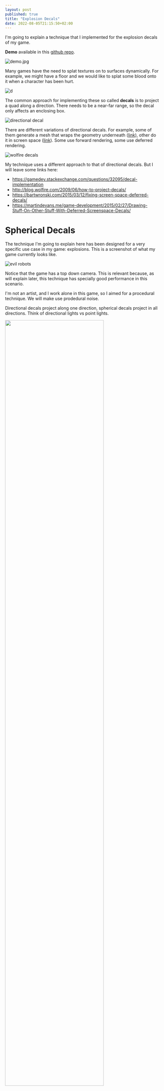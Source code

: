 ```yaml
---
layout: post
published: true
title: "Explosion Decals"
date: 2022-08-05T21:15:50+02:00
---
```


I'm going to explain a technique that I implemented for the explosion decals of my game.

**Demo** available in this [github repo](https://github.com/tuket/explosion_decals).

![demo.jpg](/img/explosion_decals/demo.jpg)

Many games have the need to splat textures on to surfaces dynamically. For example, we might have a floor and we would like to splat some blood onto it when a character has been hurt.

![d](https://www.gamemodd.com/uploads/posts/2017-07/1500927041_f.e.a.r.-blood.jpg "Image from https://www.gamemodd.com/cs/sprites/blooddecals/3926-fear-blood.html")

The common approach for implementing these so called **decals** is to project a quad along a direction. There needs to be a near-far range, so the decal only affects an enclosing box.

![directional decal](https://user-images.githubusercontent.com/54776415/83612801-3400fc00-a583-11ea-923c-9097e790e601.PNG "Image from https://github.com/Master-J/DecalCo")

There are different variations of directional decals. For example, some of them generate a mesh that wraps  the geometry underneath ([link](http://blog.wolfire.com/2009/06/how-to-project-decals/)), other do it in screen space ([link](https://www.gamedevs.org/uploads/screenspace-decals-space-marine.pdf)). Some use forward rendering, some use deferred rendering.

![wolfire decals](http://cdn.wolfire.com/blog/decalgeom/decaltriangles.jpg "Decals with projected geometry. Image from http://blog.wolfire.com/2009/06/how-to-project-decals/")

My technique uses a different approach to that of directional decals. But I will leave some links here:
- https://gamedev.stackexchange.com/questions/32095/decal-implementation
- http://blog.wolfire.com/2009/06/how-to-project-decals/
- https://bartwronski.com/2015/03/12/fixing-screen-space-deferred-decals/
- https://martindevans.me/game-development/2015/02/27/Drawing-Stuff-On-Other-Stuff-With-Deferred-Screenspace-Decals/

# Spherical Decals

The technique I'm going to explain here has been designed for a very specific use case in my game: explosions. This is a screenshot of what my game currently looks like.

![evil robots](/img/explosion_decals/evil_robots.png)

Notice that the game has a top down camera. This is relevant because, as will explain later, this technique has specially good performance in this scenario.

I'm not an artist, and I work alone in this game, so I aimed for a procedural technique. We will make use prodedural noise.

Directional decals project along one direction, spherical decals project in all directions. Think of directional lights vs point lights.

<img src="/img/explosion_decals/diag_0.svg" width="80%"/>

As you can imagine, since we are going to splat the texture in all directions, instead of a 2D texture, we need to use an environment texture (cubemap for example). But we can also generate the texture procedurally.

For each decal we will draw a sphere.

![1.gif](/img/explosion_decals/1.gif)

But we actually don't need to draw the whole sphere; only the intersection of the sphere with the floor and other object static objects in the scene.

![2.gif](/img/explosion_decals/2.gif)

In order to check the surface that intersects the sphere we use the depth buffer. Using the depth, and the XY screen coordinates, we can reconstruct the world position of the background objects. Then we just test if this point is inside the sphere, and **discard** the fragment otherwise. In the following picture, we would discard the fragment for point B.

![diag_1.svg](/img/explosion_decals/diag_1.svg)

As you can see in the previous picture, when the camera has more inclination, there is a bigger surface that needs to be discarded. And when the camera looks downwards, we don't discard any fragments. That's why this technique is specially suitable for games with top down camera.

Another important detail to take into account is: what happens when the camera is inside the sphere? If we have depth testing enabled, or backface culling enabled, it won't draw anything! If in your game it's possible that the camera enters the radius of the decals, you can do the following:

- Always disable **writing** to the depth buffer. This applies regardless the camera can be inside the radius of decals or not.
- Invert backface culling: cull external faces, instead of internal faces ([glCullFace(GL_FRONT) instead of glCullFace(GL_BACK)](https://registry.khronos.org/OpenGL-Refpages/gl4/html/glCullFace.xhtml)). This is so the sphere is visible even when we are inside it.
- Keep depth test enabled but invert the test function ([use GL_GREATER instead of GL_LESS if you are using OpenGL](https://registry.khronos.org/OpenGL-Refpages/es2.0/xhtml/glDepthFunc)).

## Procedural noise

Next we are going to generate a procedural enverironement map. We could cache this noisy environment into a cubemap, that's up to you.

<img src="/img/explosion_decals/sphere_noise.jpg" width="50%"/>

How can we generate noise in the surface of a sphere? A simple method is to generate 3D noise and sample the points at the surface of the sphere.

In order to generate the 3D noise I used the simplex 3D noise implementation of [this ShaderToy](https://www.shadertoy.com/view/XsX3zB).

The sampling direction is computed as `normalize(backgroundPointPosition - sphereCenter)`.

Just sampling the noise, and using it for the alpha channel, you will get something like this.

![circle_noise_0.jpg](/img/explosion_decals/circle_noise_0.jpg)

Looks pretty ugly but we can fix it with some tricks. Introduce an attenuation with the distance, with a pow with a configurable exponent to make the curve more interesting (called *u_exponent* in the example code). If you need a more complex curve you could use a bezier curve and store the interpolation coefficients in a 1D texture.

![circle_noise_1.jpg](/img/explosion_decals/circle_noise_1.jpg)

Also I added an additive constant to make it look darker specially at the center of the explosion.

![circle_noise_2.jpg](/img/explosion_decals/circle_noise_2.jpg)

### Adding some variety

With this approach, all the decals will look the same because they sample the same noise map. The obvious solution is having multiple noise environemnt maps. But this is not needed at all. Just assign a random rotation matrix to each decal, and use it to rotate the sampling vector. It's just one matrix multiplication: `sampleDir = rotationMtx * sampleDir;`.